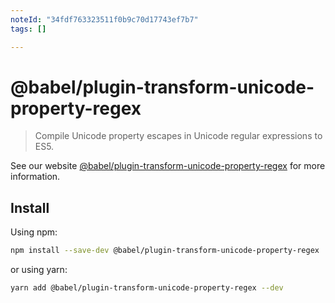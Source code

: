 ```yaml
---
noteId: "34fdf763323511f0b9c70d17743ef7b7"
tags: []

---
```


# @babel/plugin-transform-unicode-property-regex

> Compile Unicode property escapes in Unicode regular expressions to ES5.

See our website [@babel/plugin-transform-unicode-property-regex](https://babeljs.io/docs/babel-plugin-transform-unicode-property-regex) for more information.

## Install

Using npm:

```sh
npm install --save-dev @babel/plugin-transform-unicode-property-regex
```

or using yarn:

```sh
yarn add @babel/plugin-transform-unicode-property-regex --dev
```
